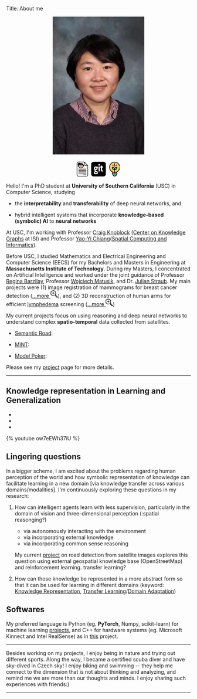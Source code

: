 Title: About me

<div align="center"> 
    <img src="/images/profile.jpg" alt="profile" width="250"/>
</div>
<br>
<div align="center">
    <a href="/docs/hjsong_cv.pdf"><img src="/images/cv1.svg" alt="cv" width="40"/></a>
    <a href="https://github.com/cocoaaa"><img src="/images/github.svg" alt="@cocoaaa" width="40"/></a>
    <a href="/pages/projects.html"><img src="/images/lightbulb3.svg" alt="projects" width="40"/></a>
</div>


Hello!  I'm a PhD student at **University of Southern California** (USC) 
in Computer Science, studying

- the **interpretability** and **transferability** of deep neural networks, and

- hybrid intelligent systems that incorporate **knowledge-based 
(symbolic) AI** to **neural networks**
 

At USC, I'm working with Professor [Craig Knoblock](http://usc-isi-i2.github.io/knoblock/) 
([Center on Knowledge Graphs](http://usc-isi-i2.github.io/home/) at ISI) and 
Professor [Yao-Yi Chiang](https://yaoyichi.github.io/)([Spatial Computing and Informatics](http://spatial-computing.github.io/)).


Before USC, I studied Mathematics and Electrical Engineering and Computer Science (EECS) 
for my Bachelors and Masters in Engineering at **Massachusetts Institute of Technology**. 
During my Masters, I concentrated on Artificial Intelligence and worked under the joint 
guidance of Professor [Regina Barzilay](https://people.csail.mit.edu/regina/), 
Professor [Wojciech Matusik](http://people.csail.mit.edu/wojciech/), and Dr. 
[Julian Straub](http://people.csail.mit.edu/jstraub/). My main projects were 
(1) image registration of mammograms for breast cancer detection (<a href='/pages/projects.html' style="color:black">...more <img src="/images/more1.svg" alt="project" width="20"/></a>), 
and (2) 3D reconstruction of human arms for efficient [lymphedema](https://mayocl.in/2S5khTZ) screening
(<a href='/pages/projects.html' style="color:black">...more <img src="/images/more1.svg" alt="project" width="20"/></a>)


<!--
- Build a camera system using 8 RGBD sensors (eg. Intel RealSense)
- Reconstruct 3D models of human arms from RGBD images
- Non-rigid registration of mammogram images using optical flow algorithms
-->

My current projects focus on using reasoning and deep neural networks to understand 
complex **spatio-temporal** data collected from satellites. 

- [Semantic Road](): 
- [MINT](): 
 
- [Model Poker]():


Please see my [project](/pages/projects.html) page for more details. 


---
## Knowledge representation in Learning and Generalization

- 
- 
- 

{% youtube ow7eEWh37iU %}

## Lingering questions

In a bigger scheme, I am excited about the problems regarding human perception of 
the world and how symbolic representation of knowledge can facilitate learning 
in a new domain [via knowledge transfer across various domains/modalities].  I'm 
continuously exploring these questions in my research:

1. How can intelligent agents learn with less supervision, particularly in the domain of 
vision and three-dimensional perception (<todo>:spatial reasonging?)
    - via autonomously interacting with the environment
    - via incorporating external knowledge 
    - via incorporating common sense reasoning
    
    My current [project](#semantic_road_project) on road detection from satellite images explores 
this question using external geospatial knowledge base (OpenStreetMap) and reinforcement
learning. <todo> transfer learning? 

2. How can those knowledge be represented in a more abstract form so that it can be used for 
learning in different domains 
(keyword: [Knowledge Representation](#), [Transfer Learning](#)/[Domain Adaptation](#))



##  Softwares
 
My preferred language is Python (eg. **PyTorch**, Numpy, scikit-learn) for machine learning 
[projects](#), and C++ for hardware systems (eg. Microsoft Kinnect and Intel RealSense) 
as in [this](#) project. 

---
Besides working on my projects, I enjoy being in nature and trying out different sports. 
Along the way, I became a certified scuba diver and have sky-dived in Czech sky! 
I enjoy biking and swimming -- they help me connect to the dimension that 
is not about thinking and analyzing, and remind me we are more than our 
thoughts and minds. I enjoy sharing such experiences with friends:)
 
 
 
 ---
 

<!--


{% img ../images/profile.jpg %}  
<div align="center"> 
    <img src="/images/profile.jpg" alt="profile" width="250"/>
    <ul>
      <li><a href="/docs/hjsong_cv.pdf"><img src="/images/cv1.svg" alt="cv" width="50"/><a></li>
      <li><a href="https://github.com/cocoaaa"><img src="/images/github.svg" alt="@cocoaaa" width="50" /><a></li>
      <li><a href="/pages/projects.html"><img src="/images/lightbulb3.svg" alt="projects" width="50"/><a></li>
    </ul>
</div>



    <a href="/docs/hjsong_cv.pdf"><img src="/images/cv1.svg" alt="cv" width="50"/><a>
    <a href="https://github.com/cocoaaa"><img src="/images/github.svg" alt="@cocoaaa" width="50" /><a>
    <a href="/pages/projects.html"><img src="/images/rocket1.svg" alt="projects" width="50"/><a>
    <a href="/pages/projects.html"><img src="/images/rocket2.svg" alt="projects" width="50"/><a>
    <a href="/pages/projects.html"><img src="/images/lightbulb1.svg" alt="projects" width="50"/><a>
    <a href="/pages/projects.html"><img src="/images/lightbulb2.svg" alt="projects" width="50"/><a>
    <a href="/pages/projects.html"><img src="/images/lightbulb3.svg" alt="projects" width="50"/><a>
 
 we can use our understandings of the world to develop intelligent systems 
that can interactive with the dynamic environments as we, humans, do. 



I am interested in combining the geometric 
understandings with the semanic interpretations of a scene as the first step towards this goal. 
 





---
Previously, I worked in image registration (aka. Optical Flow) and three-dimensional perception computer vision and 
how human intelligence can efficiently learn via interaction with the
environments as well as ho
interaction and intelligent systems that what we call 'intelligence' is, particularly in the domain of 
vision, perception and knowledge representation.  One way to study it is via reverse-engineer 
artificial systems that can computer vision and three-dimensional perception.

Understanding of the functional and causal relations between objects in a visual scene
Holistic scene interpretation by combining the semantic and geometric knowledge about 
2D images and 3D data (such as RGB-D) 

Recognition: What makes us recognize an object 
as what it is (e.g. a bird as a bird, a bull as a bull)? What is the necessary and 
sufficient representation of an object for human recognition? This question has been 
lingering on my mind ever since I saw a video of Picasso at work:

---
  I'm a machine learning researcher studying how intelligence can be 
computationally modeled and used to solve challenging social and 
environmental problems.  
 
the potential synergy between symbolic AI and deep learning 
incorporating knowledge and reasoning-based artificial intelligence to current 
deep learning approaches. 
reasoning.  I'm interested in bridging the how human intelligence can be
computationally modelled and MIT EECS (concentration: AI) pursuing a Masters in Engineering under the joint supervision of Professor Regina Barzilay, Professor Wojciech Matusik, and a Ph.D candidate, Julian Straub. Before my Masters, I studied Mathematics and EECS at MIT for my undergraduate studies.

I'm curious about what we call 'intelligence', especially in the domain of computer vision and three-dimensional perception.

Understanding of the functional and causal relations between objects in a visual scene
Holistic scene interpretation by combining the semantical and geometric information from 2D images and 3D data (such as RGB-D)
Recognition: What makes us recognize an object as what it is (e.g. a bird as a bird, a bull as a bull)? What is	the necessary and sufficient representation of an object for human recognition? This question has been lingering on my mind ever since I saw a video of Picasso at work:

-->